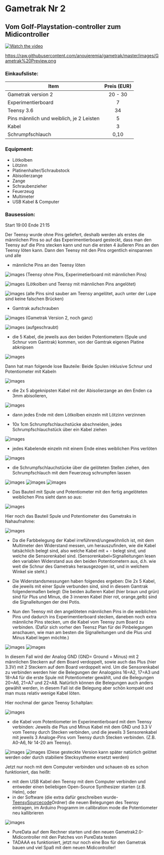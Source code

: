 # Gametrak Nr 2 

## Vom Golf-Playstation-controller zum Midicontroller

[![Watch the video](https://raw.githubusercontent.com/anoujeremia/gametrak/master/images/Gametrak%20Preview.png)](https://raw.githubusercontent.com/anoujeremia/gametrak/master/images/Gametrak.webm)

https://raw.githubusercontent.com/anoujeremia/gametrak/master/images/Gametrak%20Preview.png

### Einkaufsliste:                                     

Item                                       | Preis (EUR)
-------------------------------------------|:-------:
Gametrak version 2                          | 20 - 30
Experimentierboard                         | 7
Teensy 3.6                                 | 34 
Pins männlich und weiblich, je 2 Leisten   | 5
Kabel                                      | 3
Schrumpfschlauch                           | 0,10             


### Equipment:

* Lötkolben
* Lötzinn
* Platinenhalter/Schraubstock
* Abisolierzange
* Zange
* Schraubenzieher
* Feuerzeug
* Multimeter
* USB Kabel & Computer

### Bausession:

Start 19:00 Ende 21:15

Der Teensy wurde ohne Pins geliefert, deshalb werden als erstes die männlichen Pins so auf das Experimentierboard gesteckt, dass man den Teensy auf die Pins stecken kann und nun
die ersten 4 äußeren Pins an den Teensy löten kann. 
Dann den Teensy mit den Pins orgentlich einspannen und alle 
* männliche Pins an den Teensy löten

![images](images/IMG_0004.JPG)
(Teensy ohne Pins, Experimetierboard mit männlichen Pins)

![images](images/IMG_0006.JPG)
(Lötkolben und Teensy mit männlichen Pins angelötet)

![images](images/IMG_0007.JPG)
(alle Pins sind sauber am Teensy angelötet, auch unter der Lupe sind keine falschen Brücken)


* Gamtrak aufschrauben

![images](images/IMG_0009.JPG)
(Gametrak Version 2, noch ganz)

![images](images/IMG_0010.JPG)
(aufgeschraubt)


* die 5 Kabel, die jeweils aus den beiden Potentiometern (Spule und Schnur vom Gamtrak) kommen, von der Gamtrak eigenen Platine abknipsen

![images](images/IMG_0012.JPG)

Dann hat man folgende lose Bauteile: Beide Spulen inklusive Schnur und Potentiometer mit Kabeln 

![images](images/IMG_0015.JPG)

* die 2x 5 abgeknipsten Kabel mit der Abisolierzange an den Enden ca 3mm abisolieren,

![images](images/IMG_0016.JPG)

* dann jedes Ende mit dem Lötkolben einzeln mit Lötzinn verzinnen

* 10x 1cm Schrumpfschlauchstücke abschneiden, jedes Schrumpfschlauchstück über ein Kabel ziehen

![images](images/IMG_0021.JPG)

* jedes Kabelende einzeln mit einem Ende eines weiblichen Pins verlöten

![images](images/IMG_0019.JPG)



* die Schrumpfschlauchstücke über die gelöteten Stellen ziehen, den Schrumpfschlauch mit dem Feuerzeug schrumpfen lassen

![images](images/IMG_0022.JPG)
![images](images/IMG_0023.JPG)
![images](images/IMG_0020.JPG)


* Das Bauteil mit Spule und Potentiometer mit den fertig angelöteten weiblichen Pins sieht dann so aus:

![images](images/IMG_0024.JPG)

Hier noch das Bauteil Spule und Potentiometer des Gametraks in Nahaufnahme:

![images](images/IMG_0025.JPG)

* Da die Farbbelegung der Kabel irreführend/ungewöhnlich ist, mit dem Multimeter den Widerstand messen, um herauszufinden, wie die Kabel tatsächlich belegt sind, also welche Kabel mit + - belegt sind, und welche die Sensorenkabel sind.
(Sensorenkabel=Signalleitungen lesen den variablen Widerstand aus den beiden Potentiometern aus, d.h. wie weit die Schnur des Gametraks herausgezogen ist, und in welchem Winkel sie steht.)

* Die Widerstandsmessungen haben folgendes ergeben: Die 2x 5 Kabel, die jeweils mit einer Spule verbunden sind, sind in diesem Gamtrak folgendermaßen belegt: Die beiden äußeren Kabel (hier braun und grün) sind für Plus und Minus, die 3 inneren Kabel (hier rot, orange,gelb) sind die Signalleitungen der drei Potis.

* Nun den Teensy mit den angelöteten männlichen Pins in die weiblichen Pins und dadurch ins Experimentierboard stecken, daneben noch extra männliche Pins stecken, um die Kabel vom Teensy zum Board zu verbinden. (Dafür sich vorher den Teensz Plan für dei Pinbelegungen anschauen, wie man am besten die Signalleitungen und die Plus und Minus Kabel legen möchte.)

![images](images/IMG_0026.JPG)
![images](images/IMG_0030.JPG)


In diesem Fall wird der Analog GND (GND= Ground = Minus) mit 2 männlichen Steckern auf dem Board verdoppelt, sowie auch das Plus (hier 3.3V) mit 2 Steckern auf dem Board verdoppelt wird.
Um die Sensorenkabel zu verbinden werden hier die Belegungen der Analogpins 16=A2, 17=A3 und 18=A4 für die erste Spule mit Potentiometer gewählt, und die Belegungen 20=A6, 21=A7 und 22=A8. 
Natürlich können die Belegungen auch anders gewählt werden, in diesem Fall ist die Belegung aber schön kompakt und man muss relativ wenige Kabel löten. 

Hier nochmal der ganze Teensy Schaltplan:

![images](images/Teensy.jpeg)


* die Kabel vom Potentiometer im Experimentierboard mit dem Teensy verbinden: Jeweils die Plus und Minus Kabel mit dem GND und 3.3 V vom Teensy durch Stecken verbinden, und die jeweils 3 Sensorenkabel mit jeweils 3 Analoge-Pins vom Teensy durch Stecken verbinden. (Z.B. A0-A6, Nr 14-20 am Teensy).


![images](images/IMG_0027.JPG)
![images](images/IMG_0029.JPG)
(Diese gesteckte Version kann später natürlich gelötet werden oder durch stabiliere Stecksystheme ersetzt werden)

Jetzt nur noch mit dem Computer verbinden und schauen ob es schon funktioniert,
das heißt:
* mit dem USB Kabel den Teensy mit dem Computer verbinden und entweder einen beliebigen Open-Source Synthesizer starten (z.B. Helm), oder
* in der Software (die extra dafür geschreiben wurde- [TeensySourcecode](./TeensySourcecode/)Ordner) die neuen Belegungen des Teensy eintragen, im Arduino Programm im callibration mode die Potentiometer neu kallibrieren

![images](images/IMG_0031.JPG)

* PureData auf dem Rechner starten und den neuen Gametrak2.0- Midicontroller mit den Patches von PureData testen
* TADAAA es funktioniert, jetzt nur noch eine Box für den Gametrak bauen und viel Spaß mit dem neuen Midicontroller! 
